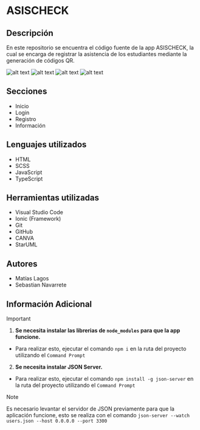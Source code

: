 # ASISCHECK

## Descripción

En este repositorio se encuentra el código fuente de la app ASISCHECK, la cual se encarga de registrar la asistencia de los estudiantes mediante la generación de códigos QR.

![alt text](https://i.imgur.com/kbF3Uhv.png) ![alt text](https://i.imgur.com/VswfnVn.png) ![alt text](https://i.imgur.com/dHnnbmX.png) ![alt text](https://i.imgur.com/ZLHtD1E.png)



## Secciones

- Inicio
- Login
- Registro
- Información

## Lenguajes utilizados

- HTML
- SCSS
- JavaScript
- TypeScript

## Herramientas utilizadas

- Visual Studio Code
- Ionic (Framework)
- Git
- GitHub
- CANVA
- StarUML

## Autores

- Matías Lagos
- Sebastian Navarrete

## Información Adicional

> [!IMPORTANT]
> 1. **Se necesita instalar las librerias de `node_modules` para que la app funcione.**
>
> * Para realizar esto, ejecutar el comando ``npm i`` en la ruta del proyecto utilizando el ``Command Prompt``
> 2. **Se necesita instalar JSON Server.**
>
> * Para realizar esto, ejecutar el comando ``npm install -g json-server`` en la ruta del proyecto utilizando el ``Command Prompt``

> [!NOTE]
> Es necesario levantar el servidor de JSON previamente para que la aplicación funcione, esto se realiza con el comando ``json-server --watch users.json --host 0.0.0.0 --port 3300``
